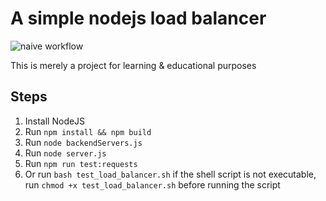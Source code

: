 # A simple nodejs load balancer
![naive workflow](https://github.com/zhuoweiz/simple-node-ts-balancer/actions/workflows/node.js.yml/badge.svg)

This is merely a project for learning & educational purposes

## Steps
1. Install NodeJS
2. Run `npm install && npm build`
3. Run `node backendServers.js`
4. Run `node server.js`
5. Run `npm run test:requests`
6. Or run `bash test_load_balancer.sh`
if the shell script is not executable, run `chmod +x test_load_balancer.sh` before running the script
